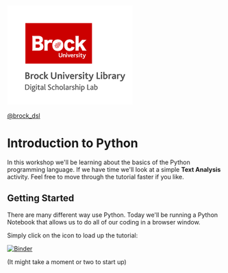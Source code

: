 ![DSL Logo](dsl_logo.png)

[@brock_dsl](https://twitter.com/brock_dsl)


# Introduction to Python

In this workshop we'll be learning about the basics of the Python programming language. If we have time we'll look at a simple **Text Analysis** activity. Feel free to move through the tutorial faster if you like.


## Getting Started

There are many different way use Python. Today we'll be running a Python Notebook that allows us to do all of our coding in a browser window.

Simply click on the icon to load up the tutorial:

[![Binder](https://mybinder.org/badge_logo.svg)](https://mybinder.org/v2/gh/BrockDSL/Intro_to_Python_Workshop/master)

(It might take a moment or two to start up)
